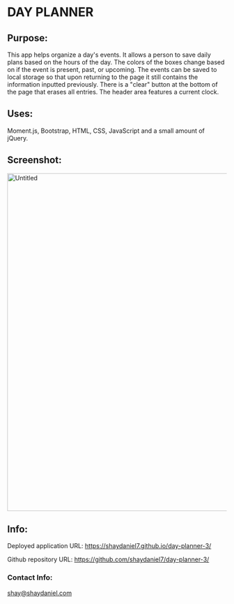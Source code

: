 # DAY PLANNER

## Purpose:
This app helps organize a day's events. It allows a person to save daily plans based on the hours of the day. The colors of the boxes change based on if the event is present, past, or upcoming. The events can be saved to local storage so that upon returning to the page it still contains the information inputted previously. There is a "clear" button at the bottom of the page that erases all entries. The header area features a current clock.

## Uses:
Moment.js, Bootstrap, HTML, CSS, JavaScript and a small amount of jQuery.

## Screenshot:
<img width="773" alt="Untitled" src="https://user-images.githubusercontent.com/67557233/92336762-f2d42880-f058-11ea-83d8-b8ab7776ca46.png">

## Info:
Deployed application URL: https://shaydaniel7.github.io/day-planner-3/

Github repository URL: https://github.com/shaydaniel7/day-planner-3/

### Contact Info:
shay@shaydaniel.com
